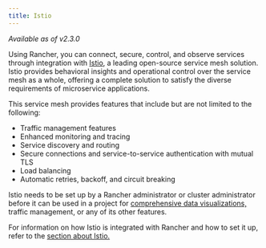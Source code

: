 ```yaml
---
title: Istio
---
```


_Available as of v2.3.0_

Using Rancher, you can connect, secure, control, and observe services through integration with [Istio](https://istio.io/), a leading open-source service mesh solution. Istio provides behavioral insights and operational control over the service mesh as a whole, offering a complete solution to satisfy the diverse requirements of microservice applications.

This service mesh provides features that include but are not limited to the following:

- Traffic management features
- Enhanced monitoring and tracing
- Service discovery and routing
- Secure connections and service-to-service authentication with mutual TLS
- Load balancing
- Automatic retries, backoff, and circuit breaking

Istio needs to be set up by a Rancher administrator or cluster administrator before it can be used in a project for [comprehensive data visualizations,](/docs/cluster-admin/tools/istio/#accessing-visualizations) traffic management, or any of its other features.

For information on how Istio is integrated with Rancher and how to set it up, refer to the [section about Istio.](/docs/cluster-admin/tools/istio)
